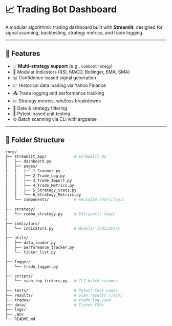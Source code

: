 # 📈 Trading Bot Dashboard

A modular algorithmic trading dashboard built with **Streamlit**, designed for signal scanning, backtesting, strategy metrics, and trade logging.

---

## 🔧 Features

- ✅ **Multi-strategy support** (e.g., `ComboStrategy`)
- 🧠 Modular indicators (RSI, MACD, Bollinger, EMA, SMA)
- 📊 Confidence-based signal generation
- 💹 Historical data loading via Yahoo Finance
- 📤 Trade logging and performance tracking
- 📈 Strategy metrics, win/loss breakdowns
- 📅 Date & strategy filtering
- 🧪 Pytest-based unit testing
- ⚙️ Batch scanning via CLI with argparse

---

## 📁 Folder Structure

```bash
core/
├── streamlit_app/            # Streamlit UI
│   ├── dashboard.py
│   ├── pages/
│   │   ├── 1_Scanner.py
│   │   ├── 2_Trade_Log.py
│   │   ├── 3_Trade_Import.py
│   │   ├── 4_Trade_Metrics.py
│   │   ├── 5_Strategy_Stats.py
│   │   └── 6_Strategy_Metrics.py
│   └── components/           # Reusable chart/logic
│
├── strategy/
│   └── combo_strategy.py     # Entry/exit logic
│
├── indicators/
│   └── indicators.py         # Modular indicators
│
├── utils/
│   ├── data_loader.py
│   ├── performance_tracker.py
│   └── ticker_list.py
│
├── logger/
│   └── trade_logger.py
│
├── scripts/
│   └── scan_top_tickers.py   # CLI batch scanner
│
├── tests/                    # Pytest test cases
├── results/                  # Scan results (json)
├── trades/                   # trade_log.json
├── data/                     # Ticker CSVs
├── logs/
├── .env
└── README.md
